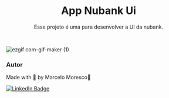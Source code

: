<h1 align="center">App Nubank Ui</h1>

<p align="center">Esse projeto é uma para desenvolver a UI da nubank.</p>

<br>

![ezgif com-gif-maker (1)](https://user-images.githubusercontent.com/85464545/189431715-c6cd0365-cc99-44d4-a4f7-788dbb645e68.gif)


### Autor

Made with 💜 by Marcelo Moresco👋

[![LinkedIn Badge](https://img.shields.io/badge/-marcelomoresco-blue?style=flat-square&logo=Linkedin&logoColor=white&link=https://www.linkedin.com/in/marcelo-adriel-moresco-a32104179/)](https://www.linkedin.com/in/marcelo-adriel-moresco-a32104179/)
